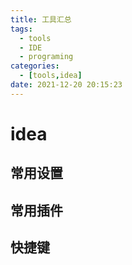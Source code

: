```yaml
---
title: 工具汇总
tags:
  - tools
  - IDE
  - programing
categories:
  - [tools,idea]
date: 2021-12-20 20:15:23
---
```




# idea



## 常用设置



## 常用插件



## 快捷键

